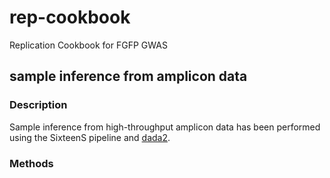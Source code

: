 # rep-cookbook
Replication Cookbook for FGFP GWAS

## sample inference from amplicon data
### Description
Sample inference from high-throughput amplicon data has been performed using the SixteenS pipeline and [dada2](https://github.com/benjjneb/dada2).

### Methods
